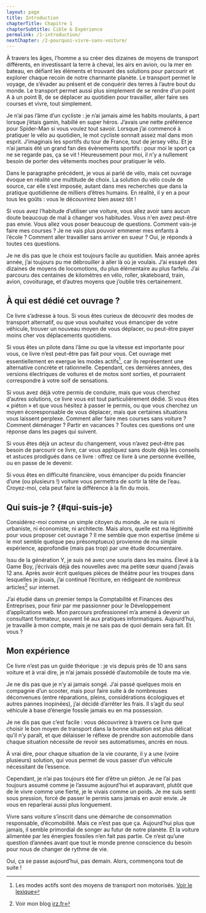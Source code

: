 ```yaml
---
layout: page
title: Introduction
chapterTitle: Chapitre 1
chapterSubtitle: Cible & Expérience
permalink: /1-introduction/
nextChapter: /2-pourquoi-vivre-sans-voiture/
---
```



À travers les âges, l’homme a su créer des dizaines de moyens de transport différents, en investissant la terre à cheval, les airs en avion, ou la mer en bateau, en défiant les éléments et trouvant des solutions pour parcourir et explorer chaque recoin de notre charmante planète. Le transport permet le voyage, de s’évader au présent et de conquérir des terres à l’autre bout du monde. Le transport permet aussi plus simplement de se rendre d’un point A à un point B, de se déplacer au quotidien pour travailler, aller faire ses courses et vivre, tout simplement.

Je n’ai pas l’âme d’un cycliste&nbsp;: je n’ai jamais aimé les habits moulants, à part lorsque j’étais gamin, habillé en super héros. J’avais une nette préférence pour Spider-Man si vous voulez tout savoir. Lorsque j’ai commencé à pratiquer le vélo au quotidien, le mot cycliste sonnait assez mal dans mon esprit. J’imaginais les sportifs du tour de France, tout de jersey vêtu. Et je n’ai jamais été un grand fan des évènements sportifs&nbsp;: pour moi le sport ça ne se regarde pas, ça se vit&nbsp;! Heureusement pour moi, il n’y a nullement besoin de porter des vêtements moches pour pratiquer le vélo.

Dans le paragraphe précédent, je vous ai parlé de vélo, mais cet ouvrage évoque en réalité une multitude de choix. La solution du vélo coule de source, car elle s’est imposée, autant dans mes recherches que dans la pratique quotidienne de milliers d’êtres humains. En réalité, il y en a pour tous les goûts&nbsp;: vous le découvrirez bien assez tôt&nbsp;!

Si vous avez l’habitude d’utiliser une voiture, vous allez avoir sans aucun doute beaucoup de mal à changer vos habitudes. Vous n'en avez peut-être pas envie. Vous allez vous poser beaucoup de questions. Comment vais-je faire mes courses&nbsp;? Je ne vais plus pouvoir emmener mes enfants à l’école&nbsp;? Comment aller travailler sans arriver en sueur&nbsp;? Oui, je réponds à toutes ces questions.

Je ne dis pas que le choix est toujours facile au quotidien. Mais année après année, j’ai toujours pu me débrouiller à aller là où je voulais. J’ai essayé des dizaines de moyens de locomotions, du plus élémentaire au plus farfelu. J’ai parcouru des centaines de kilomètres en vélo, roller, skateboard, train, avion, covoiturage, et d’autres moyens que j’oublie très certainement.

## À qui est dédié cet ouvrage&nbsp;?

Ce livre s’adresse à tous. Si vous êtes curieux de découvrir des modes de transport alternatif, ou que vous souhaitez vous émanciper de votre véhicule, trouver un nouveau moyen de vous déplacer, ou peut-être payer moins cher vos déplacements quotidiens.

Si vous êtes un pilote dans l’âme ou que la vitesse est importante pour vous, ce livre n’est peut-être pas fait pour vous. Cet ouvrage met essentiellement en exergue les modes actifs[^2], car ils représentent une alternative concrète et rationnelle. Cependant, ces dernières années, des versions électriques de voitures et de motos sont sorties, et pourraient correspondre à votre soif de sensations.

Si vous avez déjà votre permis de conduire, mais que vous cherchez d’autres solutions, ce livre vous est tout particulièrement dédié. Si vous êtes «&nbsp;piéton&nbsp;» et que vous hésitez à passer le permis, ou que vous cherchez un moyen écoresponsable de vous déplacer, mais que certaines situations vous laissent perplexe. Comment aller faire mes courses sans voiture&nbsp;? Comment déménager&nbsp;? Partir en vacances&nbsp;? Toutes ces questions ont une réponse dans les pages qui suivent.

Si vous êtes déjà un acteur du changement, vous n’avez peut-être pas besoin de parcourir ce livre, car vous appliquez sans doute déjà les conseils et astuces prodigués dans ce livre&nbsp;: offrez ce livre à une personne éveillée, ou en passe de le devenir.

Si vous êtes en difficulté financière, vous émanciper du poids financier d’une (ou plusieurs&nbsp;!) voiture vous permettra de sortir la tête de l’eau. Croyez-moi, cela peut faire la différence à la fin du mois.

[^2]:  Les modes actifs sont des moyens de transport non motorisés. [Voir le lexique](/lexique/#modes-actifs)

## Qui suis-je&nbsp;? {#qui-suis-je}

Considérez-moi comme un simple citoyen du monde. Je ne suis ni urbaniste, ni économiste, ni architecte. Mais alors, quelle est ma légitimité pour vous proposer cet ouvrage&nbsp;? Il me semble que mon expertise (même si le mot semble quelque peu présomptueux) provienne de ma simple expérience, approfondie (mais pas trop) par une étude documentaire.

Issu de la génération Y, je suis né avec une souris dans les mains. Élevé à la Game Boy, j’écrivais déjà des nouvelles avec ma petite sœur quand j’avais 12 ans. Après avoir écrit quelques pièces de théâtre pour les troupes dans lesquelles je jouais, j’ai continué l’écriture, en rédigeant de nombreux articles[^3] sur internet.  

J’ai étudié dans un premier temps la Comptabilité  et Finances des Entreprises, pour finir par me passionner pour le Développement d’applications web. Mon parcours professionnel m’a amené à devenir un consultant formateur, souvent lié aux pratiques informatiques. Aujourd’hui, je travaille à mon compte, mais je ne sais pas de quoi demain sera fait. Et vous&nbsp;?

[^3]: Voir mon blog [irz.fr](https://irz.fr)

## Mon expérience

Ce livre n’est pas un guide théorique&nbsp;: je vis depuis près de 10 ans sans voiture et à vrai dire, je n’ai jamais possédé d’automobile de toute ma vie.

Je ne dis pas que je n’y ai jamais songé. J’ai passé quelques mois en compagnie d’un scooter, mais pour faire suite à de nombreuses déconvenues (entre réparations, pleins, considérations écologiques et autres pannes inopinées), j’ai décidé d’arrêter les frais. Il s’agit du seul véhicule à base d’énergie fossile jamais eu en ma possession.

Je ne dis pas que c’est facile&nbsp;: vous découvrirez à travers ce livre que choisir le bon moyen de transport dans la bonne situation est plus délicat qu’il n’y paraît, et que délaisser le réflexe de prendre son automobile dans chaque situation nécessite de revoir ses automatismes, ancrés en nous.

À vrai dire, pour chaque situation de la vie courante, il y a une (voire plusieurs) solution, qui vous permet de vous passer d’un véhicule nécessitant de l’essence.

Cependant, je n’ai pas toujours été fier d’être un piéton. Je ne l’ai pas toujours assumé comme je l’assume aujourd’hui et auparavant, plutôt que de le vivre comme une fierté, je le vivais comme un poids. Je me suis senti sous pression, forcé de passer le permis sans jamais en avoir envie. Je vous en reparlerai aussi plus longuement.

Vivre sans voiture s’inscrit dans une démarche de consommation responsable, d’écomobilité. Mais ce n’est pas que ça. Aujourd’hui plus que jamais, il semble primordial de songer au futur de notre planète. Et la voiture alimentée par les énergies fossiles n’en fait pas partie. Ce n’est qu’une question d’années avant que tout le monde prenne conscience du besoin pour nous de changer de rythme de vie.

Oui, ça se passe aujourd’hui, pas demain. Alors, commençons tout de suite&nbsp;!
